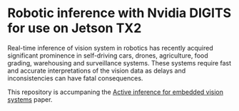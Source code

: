 # Robotic inference with Nvidia DIGITS for use on Jetson TX2 

Real-time inference of vision system in robotics has recently acquired significant prominence in self-driving cars, drones, agriculture, food grading, warehousing and surveillance systems. These systems require fast and accurate interpretations of the vision data as delays and inconsistencies can have fatal consequences.

This repository is accumpaning the [Active inference for embedded vision systems](https://github.com/Heych88/robond-inference/blob/master/Active%20inference%20for%20embedded%20vision%20systems.pdf) paper.
